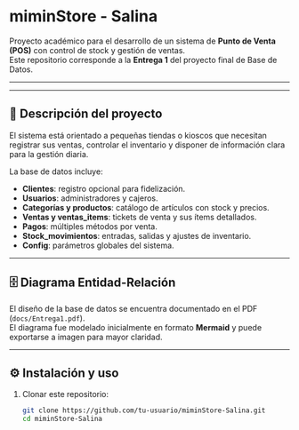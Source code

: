 # miminStore - Salina

Proyecto académico para el desarrollo de un sistema de **Punto de Venta (POS)** con control de stock y gestión de ventas.  
Este repositorio corresponde a la **Entrega 1** del proyecto final de Base de Datos.

---

---

## 📖 Descripción del proyecto

El sistema está orientado a pequeñas tiendas o kioscos que necesitan registrar sus ventas, controlar el inventario y disponer de información clara para la gestión diaria.  

La base de datos incluye:

- **Clientes**: registro opcional para fidelización.  
- **Usuarios**: administradores y cajeros.  
- **Categorías y productos**: catálogo de artículos con stock y precios.  
- **Ventas y ventas_items**: tickets de venta y sus ítems detallados.  
- **Pagos**: múltiples métodos por venta.  
- **Stock_movimientos**: entradas, salidas y ajustes de inventario.  
- **Config**: parámetros globales del sistema.

---

## 🗄️ Diagrama Entidad-Relación

El diseño de la base de datos se encuentra documentado en el PDF (`docs/Entrega1.pdf`).  
El diagrama fue modelado inicialmente en formato **Mermaid** y puede exportarse a imagen para mayor claridad.

---

## ⚙️ Instalación y uso

1. Clonar este repositorio:
   ```bash
   git clone https://github.com/tu-usuario/miminStore-Salina.git
   cd miminStore-Salina





